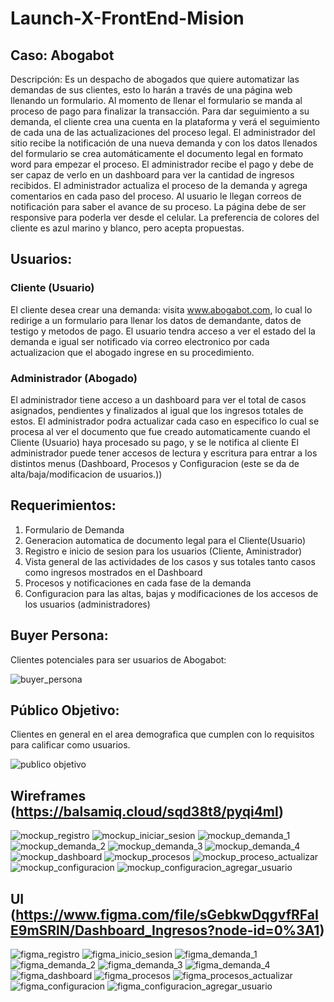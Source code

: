# Launch-X-FrontEnd-Mision

## Caso: Abogabot 


Descripción: Es un despacho de abogados que quiere automatizar las demandas de sus clientes, esto lo harán a través de una página web llenando un formulario. Al momento de llenar el formulario se manda al proceso de pago para finalizar la transacción. Para dar seguimiento a su demanda, el cliente crea una cuenta en la plataforma y verá el seguimiento de cada una de las actualizaciones del proceso legal. El administrador del sitio recibe la notificación de una nueva demanda y con los datos llenados del formulario se crea automáticamente el documento legal en formato word para empezar el proceso. El administrador recibe el pago y debe de ser capaz de verlo en un dashboard para ver la cantidad de ingresos recibidos. El administrador actualiza el proceso de la demanda y agrega comentarios en cada paso del proceso. Al usuario le llegan correos de notificación para saber el avance de su proceso. La página debe de ser responsive para poderla ver desde el celular. La preferencia de colores del cliente es azul marino y blanco, pero acepta propuestas.

## Usuarios:

### Cliente (Usuario)
El cliente desea crear una demanda: visita www.abogabot.com, lo cual lo redirige a un formulario para llenar los datos de demandante, datos de testigo y metodos de pago.
El usuario tendra acceso a ver el estado del la demanda e igual ser notificado via correo electronico por cada actualizacion que el abogado ingrese en su procedimiento.

### Administrador (Abogado)
El administrador tiene acceso a un dashboard para ver el total de casos asignados, pendientes y finalizados al igual que los ingresos totales de estos.
El administrador podra actualizar cada caso en especifico lo cual se procesa al ver el documento que fue creado automaticamente cuando el Cliente (Usuario) haya procesado su pago, y se le notifica al cliente
El administrador puede tener accesos de lectura y escritura para entrar a los distintos menus (Dashboard, Procesos y Configuracion (este se da de alta/baja/modificacion de usuarios.))

## Requerimientos:

1.	Formulario de Demanda
2.	Generacion automatica de documento legal para el Cliente(Usuario)
3.	Registro e inicio de sesion para los usuarios (Cliente, Aministrador)
4.	Vista general de las actividades de los casos y sus totales tanto casos como ingresos mostrados en el Dashboard
5.	Procesos y notificaciones en cada fase de la demanda
6.	Configuracion para las altas, bajas y modificaciones de los accesos de los usuarios (administradores)

## Buyer Persona:

Clientes potenciales para ser usuarios de Abogabot:

![buyer_persona](https://github.com/juliozm20/Launch-X-FrontEnd-Mision/blob/a99254b9de63589d2caecc63e9daff9449cd6dba/2.%20Buyer%20Persona/buyer_persona.png)

## Público Objetivo:

Clientes en general en el area demografica que cumplen con lo requisitos para calificar como usuarios.

![publico objetivo](https://github.com/juliozm20/Launch-X-FrontEnd-Mision/blob/8eec64c0326f3a404ad11b5339354cea5f0840d1/3.%20Publico%20Objetivo/publico_objetivo.png)

## Wireframes (https://balsamiq.cloud/sqd38t8/pyqi4ml)


![mockup_registro](https://github.com/juliozm20/Launch-X-FrontEnd-Mision/blob/8eec64c0326f3a404ad11b5339354cea5f0840d1/4.%20Wireframe/mockup_registro.png)
![mockup_iniciar_sesion](https://github.com/juliozm20/Launch-X-FrontEnd-Mision/blob/8eec64c0326f3a404ad11b5339354cea5f0840d1/4.%20Wireframe/mockup_iniciar_sesion.png)
![mockup_demanda_1](https://github.com/juliozm20/Launch-X-FrontEnd-Mision/blob/8eec64c0326f3a404ad11b5339354cea5f0840d1/4.%20Wireframe/mockup_demanda_1.png)
![mockup_demanda_2](https://github.com/juliozm20/Launch-X-FrontEnd-Mision/blob/8eec64c0326f3a404ad11b5339354cea5f0840d1/4.%20Wireframe/mockup_demanda_2.png)
![mockup_demanda_3](https://github.com/juliozm20/Launch-X-FrontEnd-Mision/blob/8eec64c0326f3a404ad11b5339354cea5f0840d1/4.%20Wireframe/mockup_demanda_3.png)
![mockup_demanda_4](https://github.com/juliozm20/Launch-X-FrontEnd-Mision/blob/8eec64c0326f3a404ad11b5339354cea5f0840d1/4.%20Wireframe/mockup_demanda_4.png)
![mockup_dashboard](https://github.com/juliozm20/Launch-X-FrontEnd-Mision/blob/b6244ff684ee65a4f14bc5f3494f51b5bbfbbaab/4.%20Wireframe/mockup_dashboard.png)
![mockup_procesos](https://github.com/juliozm20/Launch-X-FrontEnd-Mision/blob/8eec64c0326f3a404ad11b5339354cea5f0840d1/4.%20Wireframe/mockup_procesos.png)
![mockup_proceso_actualizar](https://github.com/juliozm20/Launch-X-FrontEnd-Mision/blob/8eec64c0326f3a404ad11b5339354cea5f0840d1/4.%20Wireframe/mockup_procesos_actualizar.png)
![mockup_configuracion](https://github.com/juliozm20/Launch-X-FrontEnd-Mision/blob/8eec64c0326f3a404ad11b5339354cea5f0840d1/4.%20Wireframe/mockup_configuracion.png)
![mockup_configuracion_agregar_usuario](https://github.com/juliozm20/Launch-X-FrontEnd-Mision/blob/8eec64c0326f3a404ad11b5339354cea5f0840d1/4.%20Wireframe/mockup_configuracion_agregar_usuario.png)



## UI (https://www.figma.com/file/sGebkwDqgvfRFaIE9mSRlN/Dashboard_Ingresos?node-id=0%3A1)


![figma_registro](https://github.com/juliozm20/Launch-X-FrontEnd-Mision/blob/8eec64c0326f3a404ad11b5339354cea5f0840d1/5.%20UI/figma_registro.png)
![figma_inicio_sesion](https://github.com/juliozm20/Launch-X-FrontEnd-Mision/blob/8eec64c0326f3a404ad11b5339354cea5f0840d1/5.%20UI/figma_inicio_sesion.png)
![figma_demanda_1](https://github.com/juliozm20/Launch-X-FrontEnd-Mision/blob/8eec64c0326f3a404ad11b5339354cea5f0840d1/5.%20UI/figma_demanda_1.png)
![figma_demanda_2](https://github.com/juliozm20/Launch-X-FrontEnd-Mision/blob/8eec64c0326f3a404ad11b5339354cea5f0840d1/5.%20UI/figma_demanda_2.png)
![figma_demanda_3](https://github.com/juliozm20/Launch-X-FrontEnd-Mision/blob/8eec64c0326f3a404ad11b5339354cea5f0840d1/5.%20UI/figma_demanda_3.png)
![figma_demanda_4](https://github.com/juliozm20/Launch-X-FrontEnd-Mision/blob/8eec64c0326f3a404ad11b5339354cea5f0840d1/5.%20UI/figma_demanda_4.png)
![figma_dashboard](https://github.com/juliozm20/Launch-X-FrontEnd-Mision/blob/8eec64c0326f3a404ad11b5339354cea5f0840d1/5.%20UI/figma_dashboard.png)
![figma_procesos](https://github.com/juliozm20/Launch-X-FrontEnd-Mision/blob/8eec64c0326f3a404ad11b5339354cea5f0840d1/5.%20UI/figma_procesos.png)
![figma_procesos_actualizar](https://github.com/juliozm20/Launch-X-FrontEnd-Mision/blob/8eec64c0326f3a404ad11b5339354cea5f0840d1/5.%20UI/figma_procesos_actualizar.png)
![figma_configuracion](https://github.com/juliozm20/Launch-X-FrontEnd-Mision/blob/8eec64c0326f3a404ad11b5339354cea5f0840d1/5.%20UI/figma_configuracion.png)
![figma_configuracion_agregar_usuario](https://github.com/juliozm20/Launch-X-FrontEnd-Mision/blob/8eec64c0326f3a404ad11b5339354cea5f0840d1/5.%20UI/figma_configuracion_agregarUsuario.png)



